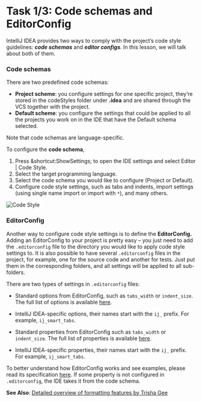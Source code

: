 # Task 1/3: Code schemas and EditorConfig

IntelliJ IDEA provides two ways to comply with the project’s code style guidelines:
**_code schemas_** and **_editor configs_**.
In this lesson, we will talk about both of them.

### Code schemas

There are two predefined code schemas:

- **Project scheme**: you configure settings for one specific project, they’re stored in the codeStyles folder
  under **.idea** and are shared through the VCS together with the project.
- **Default scheme**: you configure the settings that could be applied to all the projects you work on in the IDE that have the Default
  schema selected.

Note that code schemas are language-specific.

To configure the **code schema**,
1. Press &shortcut:ShowSettings; to open the IDE settings and select Editor | Code Style.
2. Select the target programming language.
3. Select the code schema you would like to configure (Project or Default).
4. Configure code style settings, such as tabs and indents, import settings (using single name import or import with `*`), and many others.

![Code Style](../../util/src/test/resources/images/imageCodeStyle.png)

### EditorConfig

Another way to configure code style settings is to define the **EditorConfig.**
Adding an EditorConfig to your project is pretty easy – you just need to add the `.editorconfig` file to the directory you
would like to apply code style settings to. It is also possible to have several `.editorconfig` files in the project,
for example, one for the source code and another for tests. Just put them in the corresponding folders, and all settings
will be applied to all sub-folders.

There are two types of settings in `.editorconfig` files:
- Standard options from EditorConfig, such as `tabs_width` or `indent_size`. The full list of options
is available [here](https://github.com/editorconfig/editorconfig/wiki/EditorConfig-Properties).
- IntelliJ IDEA-specific options, their names start with the `ij_` prefix. For example, `ij_smart_tabs`.

- Standard properties from EditorConfig such as `tabs_width` or `indent_size`. The full list of properties is
  available [here](https://github.com/editorconfig/editorconfig/wiki/EditorConfig-Properties).
- IntelliJ IDEA-specific properties, their names start with the `ij_` prefix. For example, `ij_smart_tabs`.

To better understand how EditorConfig works and see examples, please read its
specification [here](https://spec.editorconfig.org/).
If some property is not configured in `.editorconfig`, the IDE takes it from the code schema.

**See Also**: [Detailed overview of formatting features by Trisha Gee](https://blog.jetbrains.com/idea/2020/06/code-formatting/)
